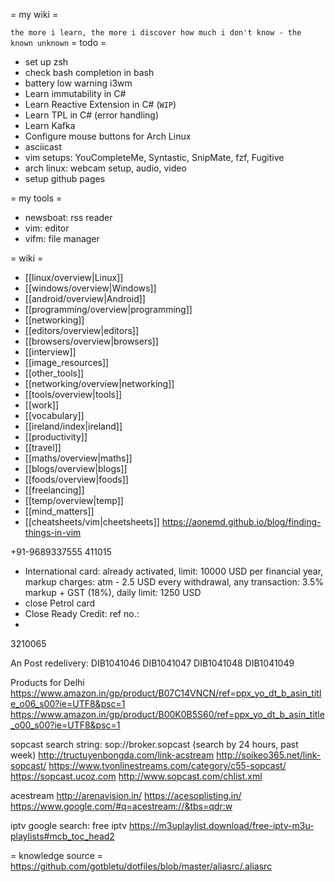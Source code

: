 = my wiki =

`the more i learn, the more i discover how much i don't know - the known unknown`
= todo =
* set up zsh
* check bash completion in bash
* battery low warning i3wm
* Learn immutability in C#
* Learn Reactive Extension in C# (`WIP`)
* Learn TPL in C# (error handling)
* Learn Kafka
* Configure mouse buttons for Arch Linux
* asciicast
* vim setups: YouCompleteMe, Syntastic, SnipMate, fzf, Fugitive
* arch linux: webcam setup, audio, video
* setup github pages

= my tools =
- newsboat: rss reader
- vim: editor
- vifm: file manager

= wiki =
* [[linux/overview|Linux]]
* [[windows/overview|Windows]]
* [[android/overview|Android]]
* [[programming/overview|programming]]
* [[networking]]
* [[editors/overview|editors]]
* [[browsers/overview|browsers]]
* [[interview]]
* [[image_resources]]
* [[other_tools]]
* [[networking/overview|networking]]
* [[tools/overview|tools]]
* [[work]]
* [[vocabulary]]
* [[ireland/index|ireland]]
* [[productivity]]
* [[travel]]
* [[maths/overview|maths]]
* [[blogs/overview|blogs]]
* [[foods/overview|foods]]
* [[freelancing]]
* [[temp/overview|temp]]
* [[mind_matters]]
* [[cheatsheets/vim|cheetsheets]]
https://aonemd.github.io/blog/finding-things-in-vim

+91-9689337555
411015

- International card: already activated, limit: 10000 USD per financial year, markup charges: atm - 2.5 USD every withdrawal,
any transaction: 3.5% markup + GST (18%), daily limit: 1250 USD
- close Petrol card
- Close Ready Credit: ref no.:
-
3210065


An Post redelivery:
DIB1041046
DIB1041047
DIB1041048
DIB1041049







Products for Delhi
https://www.amazon.in/gp/product/B07C14VNCN/ref=ppx_yo_dt_b_asin_title_o06_s00?ie=UTF8&psc=1
https://www.amazon.in/gp/product/B00K0B5S60/ref=ppx_yo_dt_b_asin_title_o00_s00?ie=UTF8&psc=1


sopcast
search string: sop://broker.sopcast
(search by 24 hours, past week)
http://tructuyenbongda.com/link-acstream
http://soikeo365.net/link-sopcast/
https://www.tvonlinestreams.com/category/c55-sopcast/
https://sopcast.ucoz.com
http://www.sopcast.com/chlist.xml


acestream
http://arenavision.in/
https://acesoplisting.in/
https://www.google.com/#q=acestream://&tbs=qdr:w

iptv
google search: free iptv
https://m3uplaylist.download/free-iptv-m3u-playlists#mcb_toc_head2

= knowledge source =
https://github.com/gotbletu/dotfiles/blob/master/aliasrc/.aliasrc



